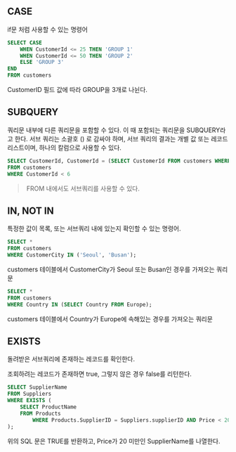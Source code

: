## **CASE**

if문 처럼 사용할 수 있는 명령어

```sql
SELECT CASE
	WHEN CustomerId <= 25 THEN 'GROUP 1'
	WHEN CustomerId <= 50 THEN 'GROUP 2'
	ELSE 'GROUP 3'
END
FROM customers
```

CustomerID 필드 값에 따라 GROUP을 3개로 나뉜다.

## **SUBQUERY**

쿼리문 내부에 다른 쿼리문을 포함할 수 있다. 이 때 포함되는 쿼리문을 SUBQUERY라고 한다. 서브 쿼리는 소괄호 () 로 감싸야 하며, 서브 쿼리의 결과는 개별 값 또는 레코드 리스트이며, 하나의 칼럼으로 사용할 수 있다.

```sql
SELECT CustomerId, CustomerId = (SELECT CustomerId FROM customers WHERE CustomerId = 2)
FROM customers
WHERE CustomerId < 6
```

>  FROM 내에서도 서브쿼리를 사용할 수 있다.

## **IN, NOT IN**

특정한 값이 목록, 또는 서브쿼리 내에 있는지 확인할 수 있는 명령어.

```sql
SELECT *
FROM customers
WHERE CustomerCity IN ('Seoul', 'Busan');
```

customers 테이블에서 CustomerCity가 Seoul 또는 Busan인 경우를 가져오는 쿼리문

```sql
SELECT * 
FROM customers
WHERE Country IN (SELECT Country FROM Europe);
```

customers 테이블에서 Country가 Europe에 속해있는 경우를 가져오는 쿼리문

## **EXISTS**

돌려받은 서브쿼리에 존재하는 레코드를 확인한다.

조회하려는 레코드가 존재하면 true, 그렇지 않은 경우 false를 리턴한다.

```sql
SELECT SupplierName
FROM Suppliers
WHERE EXISTS (
	SELECT ProductName 
	FROM Products 
        WHERE Products.SupplierID = Suppliers.supplierID AND Price < 20
);
```

위의 SQL 문은 TRUE를 반환하고, Price가 20 미만인 SupplierName를 나열한다.
